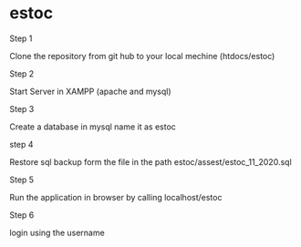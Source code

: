 # estoc

Step 1

Clone the repository from git hub to your local mechine (htdocs/estoc)

Step 2

Start Server in XAMPP (apache and mysql)

Step 3

Create a database in mysql name it as estoc

step 4

Restore sql backup form the file in the path estoc/assest/estoc_11_2020.sql

Step 5

Run the application in browser by calling localhost/estoc

Step 6

login using the username









